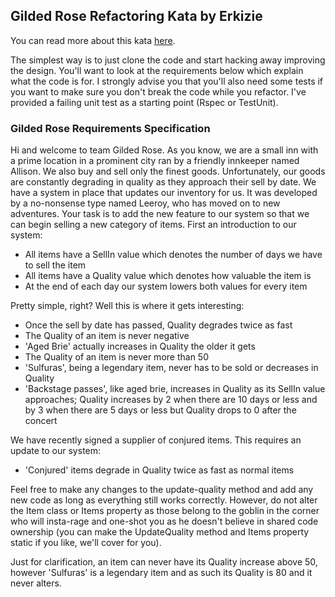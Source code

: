 ## Gilded Rose Refactoring Kata by Erkizie

You can read more about this kata [here](https://github.com/emilybache/GildedRose-Refactoring-Kata).

The simplest way is to just clone the code and start hacking away improving the design. You'll want to look at the requirements below which explain what the code is for. I strongly advise you that you'll also need some tests if you want to make sure you don't break the code while you refactor. I've provided a failing unit test as a starting point (Rspec or TestUnit).

### Gilded Rose Requirements Specification

Hi and welcome to team Gilded Rose. As you know, we are a small inn with a prime location in a prominent city ran by a friendly innkeeper named Allison. We also buy and sell only the finest goods. Unfortunately, our goods are constantly degrading in quality as they approach their sell by date. We have a system in place that updates our inventory for us. It was developed by a no-nonsense type named Leeroy, who has moved on to new adventures. Your task is to add the new feature to our system so that we can begin selling a new category of items. First an introduction to our system:

* All items have a SellIn value which denotes the number of days we have to sell the item
* All items have a Quality value which denotes how valuable the item is
* At the end of each day our system lowers both values for every item

Pretty simple, right? Well this is where it gets interesting:

* Once the sell by date has passed, Quality degrades twice as fast
* The Quality of an item is never negative
* 'Aged Brie' actually increases in Quality the older it gets
* The Quality of an item is never more than 50
* 'Sulfuras', being a legendary item, never has to be sold or decreases in Quality
* 'Backstage passes', like aged brie, increases in Quality as its SellIn value approaches; Quality increases by 2 when there are 10 days or less and by 3 when there are 5 days or less but Quality drops to 0 after the concert

We have recently signed a supplier of conjured items. This requires an update to our system:

* 'Conjured' items degrade in Quality twice as fast as normal items

Feel free to make any changes to the update-quality method and add any new code as long as everything still works correctly. However, do not alter the Item class or Items property as those belong to the goblin in the corner who will insta-rage and one-shot you as he doesn't believe in shared code ownership (you can make the UpdateQuality method and Items property static if you like, we'll cover for you).

Just for clarification, an item can never have its Quality increase above 50, however 'Sulfuras' is a legendary item and as such its Quality is 80 and it never alters.
